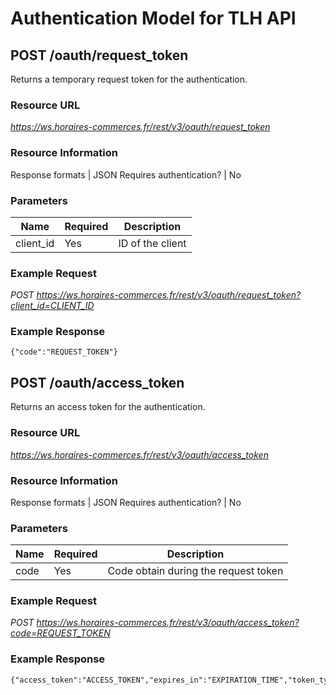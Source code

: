# Authentication Model for TLH API

## POST /oauth/request_token

Returns a temporary request token for the authentication.

### Resource URL
_https://ws.horaires-commerces.fr/rest/v3/oauth/request_token_

### Resource Information
Response formats | JSON
Requires authentication? | No

### Parameters
| Name | Required | Description |
|---|---|---|
| client_id  | Yes | ID of the client |

### Example Request
_POST https://ws.horaires-commerces.fr/rest/v3/oauth/request_token?client_id=CLIENT_ID_

### Example Response
```
{"code":"REQUEST_TOKEN"}
```

## POST /oauth/access_token

Returns an access token for the authentication.

### Resource URL
_https://ws.horaires-commerces.fr/rest/v3/oauth/access_token_

### Resource Information
Response formats | JSON
Requires authentication? | No

### Parameters
| Name | Required | Description |
|---|---|---|
| code  | Yes | Code obtain during the request token |

### Example Request
_POST https://ws.horaires-commerces.fr/rest/v3/oauth/access_token?code=REQUEST_TOKEN_

### Example Response
```
{"access_token":"ACCESS_TOKEN","expires_in":"EXPIRATION_TIME","token_type":"Bearer","scope":null}
```
